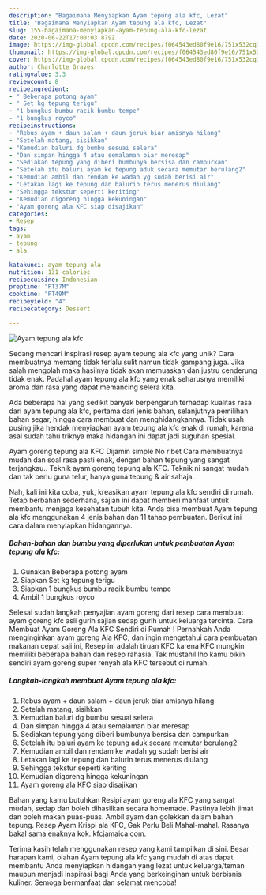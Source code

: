 ```yaml
---
description: "Bagaimana Menyiapkan Ayam tepung ala kfc, Lezat"
title: "Bagaimana Menyiapkan Ayam tepung ala kfc, Lezat"
slug: 155-bagaimana-menyiapkan-ayam-tepung-ala-kfc-lezat
date: 2020-06-22T17:00:03.879Z
image: https://img-global.cpcdn.com/recipes/f064543ed80f9e16/751x532cq70/ayam-tepung-ala-kfc-foto-resep-utama.jpg
thumbnail: https://img-global.cpcdn.com/recipes/f064543ed80f9e16/751x532cq70/ayam-tepung-ala-kfc-foto-resep-utama.jpg
cover: https://img-global.cpcdn.com/recipes/f064543ed80f9e16/751x532cq70/ayam-tepung-ala-kfc-foto-resep-utama.jpg
author: Charlotte Graves
ratingvalue: 3.3
reviewcount: 8
recipeingredient:
- " Beberapa potong ayam"
- " Set kg tepung terigu"
- "1 bungkus bumbu racik bumbu tempe"
- "1 bungkus royco"
recipeinstructions:
- "Rebus ayam + daun salam + daun jeruk biar amisnya hilang"
- "Setelah matang, sisihkan"
- "Kemudian baluri dg bumbu sesuai selera"
- "Dan simpan hingga 4 atau semalaman biar meresap"
- "Sediakan tepung yang diberi bumbunya bersisa dan campurkan"
- "Setelah itu baluri ayam ke tepung aduk secara memutar berulang2"
- "Kemudian ambil dan rendam ke wadah yg sudah berisi air"
- "Letakan lagi ke tepung dan balurin terus menerus diulang"
- "Sehingga tekstur seperti keriting"
- "Kemudian digoreng hingga kekuningan"
- "Ayam goreng ala KFC siap disajikan"
categories:
- Resep
tags:
- ayam
- tepung
- ala

katakunci: ayam tepung ala 
nutrition: 131 calories
recipecuisine: Indonesian
preptime: "PT37M"
cooktime: "PT49M"
recipeyield: "4"
recipecategory: Dessert

---
```



![Ayam tepung ala kfc](https://img-global.cpcdn.com/recipes/f064543ed80f9e16/751x532cq70/ayam-tepung-ala-kfc-foto-resep-utama.jpg)

Sedang mencari inspirasi resep ayam tepung ala kfc yang unik? Cara membuatnya memang tidak terlalu sulit namun tidak gampang juga. Jika salah mengolah maka hasilnya tidak akan memuaskan dan justru cenderung tidak enak. Padahal ayam tepung ala kfc yang enak seharusnya memiliki aroma dan rasa yang dapat memancing selera kita.

Ada beberapa hal yang sedikit banyak berpengaruh terhadap kualitas rasa dari ayam tepung ala kfc, pertama dari jenis bahan, selanjutnya pemilihan bahan segar, hingga cara membuat dan menghidangkannya. Tidak usah pusing jika hendak menyiapkan ayam tepung ala kfc enak di rumah, karena asal sudah tahu triknya maka hidangan ini dapat jadi suguhan spesial.

Ayam goreng tepung ala KFC Dijamin simple No ribet Cara membuatnya mudah dan soal rasa pasti enak, dengan bahan tepung yang sangat terjangkau.. Teknik ayam goreng tepung ala KFC. Teknik ni sangat mudah dan tak perlu guna telur, hanya guna tepung &amp; air sahaja.


Nah, kali ini kita coba, yuk, kreasikan ayam tepung ala kfc sendiri di rumah. Tetap berbahan sederhana, sajian ini dapat memberi manfaat untuk membantu menjaga kesehatan tubuh kita. Anda bisa membuat Ayam tepung ala kfc menggunakan 4 jenis bahan dan 11 tahap pembuatan. Berikut ini cara dalam menyiapkan hidangannya.

<!--inarticleads1-->

##### Bahan-bahan dan bumbu yang diperlukan untuk pembuatan Ayam tepung ala kfc:

1. Gunakan  Beberapa potong ayam
1. Siapkan  Set kg tepung terigu
1. Siapkan 1 bungkus bumbu racik bumbu tempe
1. Ambil 1 bungkus royco


Selesai sudah langkah penyajian ayam goreng dari resep cara membuat ayam goreng kfc asli gurih sajian sedap gurih untuk keluarga tercinta. Cara Membuat Ayam Goreng Ala KFC Sendiri di Rumah ! Pernahkah Anda menginginkan ayam goreng Ala KFC, dan ingin mengetahui cara pembuatan makanan cepat saji ini, Resep ini adalah tiruan KFC karena KFC mungkin memiliki beberapa bahan dan resep rahasia. Tak mustahil lho kamu bikin sendiri ayam goreng super renyah ala KFC tersebut di rumah. 

<!--inarticleads2-->

##### Langkah-langkah membuat Ayam tepung ala kfc:

1. Rebus ayam + daun salam + daun jeruk biar amisnya hilang
1. Setelah matang, sisihkan
1. Kemudian baluri dg bumbu sesuai selera
1. Dan simpan hingga 4 atau semalaman biar meresap
1. Sediakan tepung yang diberi bumbunya bersisa dan campurkan
1. Setelah itu baluri ayam ke tepung aduk secara memutar berulang2
1. Kemudian ambil dan rendam ke wadah yg sudah berisi air
1. Letakan lagi ke tepung dan balurin terus menerus diulang
1. Sehingga tekstur seperti keriting
1. Kemudian digoreng hingga kekuningan
1. Ayam goreng ala KFC siap disajikan


Bahan yang kamu butuhkan Resipi ayam goreng ala KFC yang sangat mudah, sedap dan boleh dihasilkan secara homemade. Pastinya lebih jimat dan boleh makan puas-puas. Ambil ayam dan golekkan dalam bahan tepung. Resep Ayam Krispi ala KFC, Gak Perlu Beli Mahal-mahal. Rasanya bakal sama enaknya kok. kfcjamaica.com. 

Terima kasih telah menggunakan resep yang kami tampilkan di sini. Besar harapan kami, olahan Ayam tepung ala kfc yang mudah di atas dapat membantu Anda menyiapkan hidangan yang lezat untuk keluarga/teman maupun menjadi inspirasi bagi Anda yang berkeinginan untuk berbisnis kuliner. Semoga bermanfaat dan selamat mencoba!

